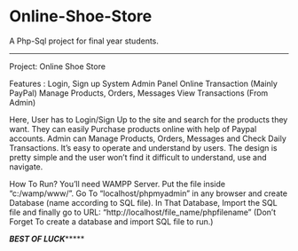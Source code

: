 # Online-Shoe-Store
A Php-Sql project for final year students. 

***************************************************************
Project: Online Shoe Store

Features :
Login, Sign up System
Admin Panel
Online Transaction (Mainly PayPal)
Manage Products, Orders, Messages
View Transactions (From Admin)

Here, User has to Login/Sign Up to the site and search for the products they want.
They can easily Purchase products online with help of Paypal accounts.
Admin can Manage Products, Orders, Messages and Check Daily Transactions.
It’s easy to operate and understand by users.
The design is pretty simple and the user won’t find it difficult to understand, use and navigate.

How To Run?
You’ll need WAMPP Server. Put the file inside “c:/wamp/www/”.
Go To “localhost/phpmyadmin” in any browser and create Database (name according to SQL file).
In That Database, Import the SQL file and finally go to URL: “http://localhost/file_name/phpfilename”
(Don’t Forget To create a database and import SQL file to run.)

***********************BEST OF LUCK****************************
